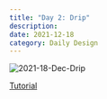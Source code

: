 ```yaml
---
title: "Day 2: Drip"
description:
date: 2021-12-18 
category: Daily Design
---
```


![2021-18-Dec-Drip](https://user-images.githubusercontent.com/3475947/146664601-c4efe98c-152f-4801-a59d-e0d56df247c6.png)

[Tutorial](https://www.youtube.com/watch?v=9KShu1sCkBc)
